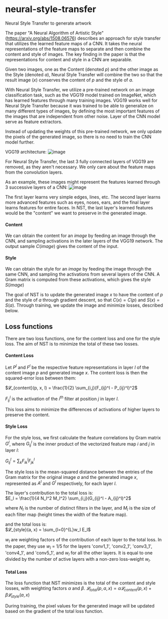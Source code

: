 # neural-style-transfer
Neural Style Transfer to generate artwork

The paper "A Neural Algorithm of Artistic Style" (https://arxiv.org/abs/1508.06576) describes an approach for style transfer that utilizes the learned feature maps of a CNN. It takes the neural representations of the feature maps to separate and then combine the content and style of images. The key finding in the paper is that the representations for content and style in a CNN are separable.

Given two images, one as the Content (denoted $p$) and the other image as the Style (denoted $a$), Neural Style Transfer will combine the two so that the result image ($x$) conserves the content of $p$ and the style of $a$.

With Neural Style Transfer, we utilize a pre-trained network on an image classification task, such as the VGG19 model trained on ImageNet, which has learned features through many training images. VGG19 works well for Neural Style Transfer because it was trained to be able to generalize on many different types of images, by defining the most important features of the images that are independent from other noise. Layer of the CNN model serve as feature extractors.

Instead of updating the weights of this pre-trained network, we only update the pixels of the generated image, so there is no need to train the CNN model further.

VGG19 architecture:
![image](./vgg.png)

For Neural Style Transfer, the last 3 fully connected layers of VGG19 are removed, as they aren't necessary. We only care about the feature maps from the convolution layers.

As an example, these images might represent the features learned through 3 successive layers of a CNN:
![image](https://developer.nvidia.com/blog/wp-content/uploads/2015/11/hierarchical_features.png)

The first layer learns very simple edges, lines, etc. The second layer learns more advanced features such as eyes, noses, ears, and the final layer learns features for entire faces. In NST, the last layer's learned features would be the "content" we want to preserve in the generated image.

#### Content
We can obtain the content for an $image$ by feeding an image through the CNN, and sampling activations in the later layers of the VGG19 network. The output sample $C(image)$ gives the content of the input.

#### Style
We can obtain the style for an $image$ by feeding the image through the same CNN, and sampling the activations from several layers of the CNN. A Gram matrix is computed from these activations, which gives the style $S(image)$

The goal of NST is to update the generated image $x$ to have the content of $p$ and the style of $a$ through gradient descent, so that $C(x) = C(p)$ and $S(x) = S(a)$. Through training, we update the image and minimize losses, described below.

## Loss functions
There are two loss functions, one for the content loss and one for the style loss. The aim of NST is to minimize the total of these two losses.

#### Content Loss
Let $P^l$ and $F^l$ be the respective feature representations in layer $l$ of the content image $p$ and generated image $x$. The content loss is then the squared-error loss between them:

$𝓛_{content}(p, x, l) = \frac{1}{2} \sum_{i,j}(F_{ij}^l - P_{ij}^l)^2$

$F_{ij}^l$ is the activation of the $i^{th}$ filter at position $j$ in layer $l$.

This loss aims to minimize the differences of activations of higher layers to preserve the content.

#### Style Loss
For the style loss, we first calculate the feature correlations by Gram matrix $G^l$, where $G_{ij}^l$ is the inner product of the vectorized feature map $i$ and $j$ in layer $l$:

$G_{ij}^l = ∑_{k}F_{ik}^l F_{jk}^l$

The style loss is the mean-squared distance between the entries of the Gram matrix for the original image $a$ and the generated image $x$, represented as $A^l$ and $G^l$ respectively, for each layer $l$.

The layer's contribution to the total loss is:  
$E_l = \frac{1}{4 N_l^2 M_l^2} \sum_{i,j}(G_{ij}^l - A_{ij}^l)^2$

where $N_l$ is the number of distinct filters in the layer, and $M_l$ is the size of each filter map (height times the width of the feature map).

and the total loss is:  
$𝓛_{style}(a, x) = \sum_{l=0}^{L}w_l E_l$

$w_l$ are weighting factors of the contribution of each layer to the total loss. In the paper, they use $w_l$ = 1/5 for the layers 'conv1_1', 'conv2_1', 'conv3_1', 'conv4_1', and 'conv5_1', and $w_l$ for all the other layers. It is equal to one divided by the number of active layers with a non-zero loss-weight $w_l$. 

#### Total Loss
The loss function that NST minimizes is the total of the content and style losses, with weighting factors $α$ and $β$.
$𝓛_{total}(p, a, x) = α𝓛_{content}(p, x) + β𝓛_{style}(a, x)$

During training, the pixel values for the generated image will be updated based on the gradient of the total loss function.
